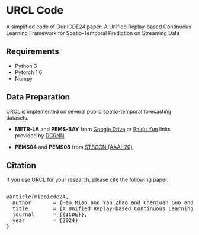 # URCL Code

A simplified code of Our ICDE24 paper: A Unified Replay-based Continuous Learning Framework for Spatio-Temporal Prediction on Streaming Data

## Requirements
- Python 3
- Pytorch 1.6
- Numpy

## Data Preparation
URCL is implemented on several public spatio-temporal forecasting datasets.

- **METR-LA** and **PEMS-BAY** from [Google Drive](https://drive.google.com/open?id=10FOTa6HXPqX8Pf5WRoRwcFnW9BrNZEIX) or [Baidu Yun](https://pan.baidu.com/s/14Yy9isAIZYdU__OYEQGa_g) links provided by [DCRNN](https://github.com/liyaguang/DCRNN)

- **PEMS04** and **PEMS08** from [STSGCN (AAAI-20)](https://github.com/Davidham3/STSGCN).

## Citation

If you use URCL for your research, please cite the following paper. 
<pre>     
@article{miaoicde24,
  author       = {Hao Miao and Yan Zhao and Chenjuan Guo and Bin Yang and Zheng Kai and Feiteng Huang and Jiandong Xie and Christian S. Jensen},
  title        = {A Unified Replay-based Continuous Learning Framework for Spatio-Temporal Prediction on Streaming Data},
  journal      = {{ICDE}},
  year         = {2024}
}
</pre> 

